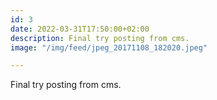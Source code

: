 ```yaml
---
id: 3
date: 2022-03-31T17:50:00+02:00
description: Final try posting from cms.
image: "/img/feed/jpeg_20171108_182020.jpeg"

---
```

Final try posting from cms.